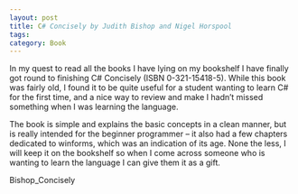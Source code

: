 ```yaml
---
layout: post
title: C# Concisely by Judith Bishop and Nigel Horspool
tags: 
category: Book
---
```

In my quest to read all the books I have lying on my bookshelf I have finally got round to finishing C# Concisely (ISBN 0-321-15418-5). While this book was fairly old, I found it to be quite useful for a student wanting to learn C# for the first time, and a nice way to review and make I hadn’t missed something when I was learning the language.

The book is simple and explains the basic concepts in a clean manner, but is really intended for the beginner programmer – it also had a few chapters dedicated to winforms, which was an indication of its age. None the less, I will keep it on the bookshelf so when I come across someone who is wanting to learn the language I can give them it as a gift.

Bishop_Concisely